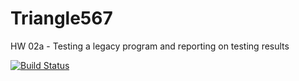 # Triangle567
HW 02a - Testing a legacy program and reporting on testing results

[![Build Status](https://app.travis-ci.com/Emay-Pandarakutty/Triangle567.svg?branch=main)](https://app.travis-ci.com/Emay-Pandarakutty/Triangle567)
